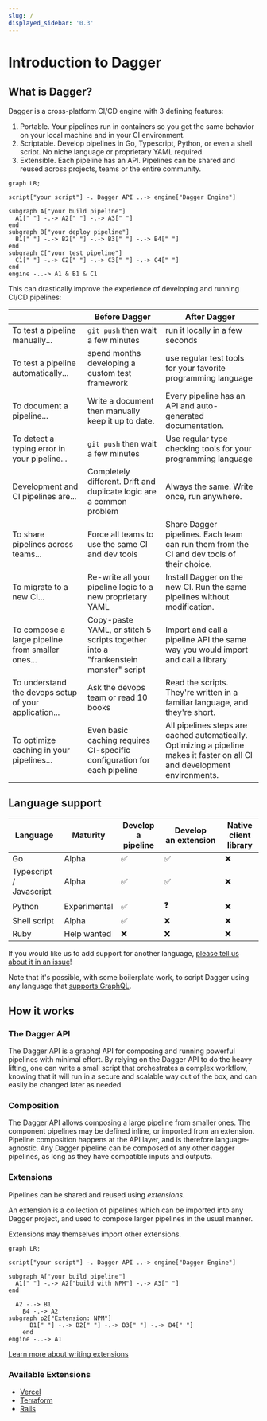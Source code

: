 ```yaml
---
slug: /
displayed_sidebar: '0.3'
---
```


# Introduction to Dagger

## What is Dagger?

Dagger is a cross-platform CI/CD engine with 3 defining features:

1. Portable. Your pipelines run in containers so you get the same behavior on your local machine and in your CI environment.
2. Scriptable. Develop pipelines in Go, Typescript, Python, or even a shell script. No niche language or proprietary YAML required.
3. Extensible. Each pipeline has an API. Pipelines can be shared and reused across projects, teams or the entire community.

```mermaid
graph LR;

script["your script"] -. Dagger API ..-> engine["Dagger Engine"]

subgraph A["your build pipeline"]
  A1[" "] -.-> A2[" "] -.-> A3[" "]
end
subgraph B["your deploy pipeline"]
  B1[" "] -.-> B2[" "] -.-> B3[" "] -.-> B4[" "]
end
subgraph C["your test pipeline"]
  C1[" "] -.-> C2[" "] -.-> C3[" "] -.-> C4[" "]
end
engine -..-> A1 & B1 & C1
```

This can drastically improve the experience of developing and running CI/CD pipelines:

| | Before Dagger | After Dagger |
| -- | -- | -- |
| To test a pipeline manually... | `git push` then wait a few minutes |  run it locally in a few seconds |
| To test a pipeline automatically... | spend months developing a custom test framework  | use regular test tools for your favorite programming language |
| To document a pipeline... | Write a document then manually keep it up to date. | Every pipeline has an API and auto-generated documentation. |
| To detect a typing error in your pipeline... | `git push` then wait a few minutes | Use regular type checking tools for your programming language |
| Development and CI pipelines are... | Completely different. Drift and duplicate logic are a common problem | Always the same. Write once, run anywhere.
| To share pipelines across teams... | Force all teams to use the same CI and dev tools | Share Dagger pipelines. Each team can run them from the CI and dev tools of their choice.|
| To migrate to a new CI... | Re-write all your pipeline logic to a new proprietary YAML | Install Dagger on the new CI. Run the same pipelines without modification. |
| To compose a large pipeline from smaller ones... | Copy-paste YAML, or stitch 5 scripts together into a "frankenstein monster" script | Import and call a pipeline API the same way you would import and call a library |
| To understand the devops setup of your application... | Ask the devops team or read 10 books | Read the scripts. They're written in a familiar language, and they're short. |
| To optimize caching in your pipelines... | Even basic caching requires CI-specific configuration for each pipeline | All pipelines steps are cached automatically. Optimizing a pipeline makes it faster on all CI and development environments. |

## Language support

| Language | Maturity | Develop a pipeline | Develop an extension | Native client library |
| -- | -- | -- | -- | -- |
| Go | Alpha | ✅ | ✅ | ❌ |
| Typescript / Javascript | Alpha | ✅ | ✅ | ❌ |
| Python | Experimental | ✅ | ❓ | ❌ |
| Shell script | Alpha | ✅ | ❌ | ❌ |
| Ruby | Help wanted | ❌ | ❌ | ❌ |

If you would like us to add support for another language, [please tell us about it in an issue](https://github.com/dagger/dagger/issues/new)!

Note that it's possible, with some boilerplate work, to script Dagger using any language that [supports GraphQL](https://github.com/chentsulin/awesome-graphql).

## How it works

### The Dagger API

The Dagger API is a graphql API for composing and running powerful pipelines with minimal effort. By relying on the Dagger API to do the heavy lifting, one can write a small script that orchestrates a complex workflow, knowing that it will run in a secure and scalable way out of the box, and can easily be changed later as needed.

### Composition

The Dagger API allows composing a large pipeline from smaller ones. The component pipelines may be defined inline, or imported from an extension. Pipeline composition happens at the API layer, and is therefore language-agnostic. Any Dagger pipeline can be composed of any other dagger pipelines, as long as they have compatible inputs and outputs.

### Extensions

Pipelines can be shared and reused using *extensions*.

An extension is a collection of pipelines which can be imported into any Dagger project, and used to compose larger pipelines in the usual manner.

Extensions may themselves import other extensions.

```mermaid
graph LR;

script["your script"] -. Dagger API ..-> engine["Dagger Engine"]

subgraph A["your build pipeline"]
  A1[" "] -.-> A2["build with NPM"] -.-> A3[" "]
end

  A2 -.-> B1
    B4 -.-> A2
subgraph p2["Extension: NPM"]
      B1[" "] -.-> B2[" "] -.-> B3[" "] -.-> B4[" "]
    end
engine -..-> A1
```

[Learn more about writing extensions](guides/bnzm7-writing_extensions.md)

### Available Extensions

* [Vercel](https://github.com/slumbering/dagger-vercel)
* [Terraform](https://github.com/kpenfound/dagger-terraform)
* [Rails](https://github.com/kpenfound/dagger-rails)
